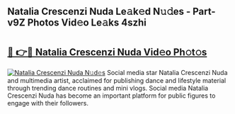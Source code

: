 ## Natalia Crescenzi Nuda Le𝚊k𝚎d N𝚞𝚍es - Part-v9Z Photos Vid𝚎o Le𝚊ks 4szhi

# <h2><a href="http://fbbwxda.evod.top/?m=Natalia+Crescenzi+Nuda">🔗 👉🔴 Natalia Crescenzi Nuda Vid𝚎o Ph𝚘t𝚘s</a></h2>

[![Natalia Crescenzi Nuda N𝚞d𝚎s](https://i.imgur.com/8V9OHl7.gif)](http://fbbwxda.evod.top/?m=Natalia+Crescenzi+Nuda)
Social media star Natalia Crescenzi Nuda and multimedia artist, acclaimed for publishing dance and lifestyle material through trending dance routines and mini vlogs. Social media Natalia Crescenzi Nuda has become an important platform for public figures to engage with their followers. 
